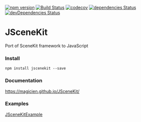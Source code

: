 [![npm version](https://badge.fury.io/js/jscenekit.svg)](https://www.npmjs.com/package/jscenekit)
[![Build Status](https://travis-ci.org/magicien/JSceneKit.svg?branch=master)](https://travis-ci.org/magicien/JSceneKit)
[![codecov](https://codecov.io/gh/magicien/JSceneKit/branch/master/graph/badge.svg)](https://codecov.io/gh/magicien/JSceneKit)
[![dependencies Status](https://david-dm.org/magicien/JSceneKit.svg)](https://david-dm.org/magicien/JSceneKit)
[![devDependencies Status](https://david-dm.org/magicien/JSceneKit/dev-status.svg)](https://david-dm.org/magicien/JSceneKit?type=dev)

# JSceneKit
Port of SceneKit framework to JavaScript

### Install

```
npm install jscenekit --save
```

### Documentation

https://magicien.github.io/JSceneKit/

### Examples

[JSceneKitExample](https://magicien.github.io/JSceneKitExample/)
